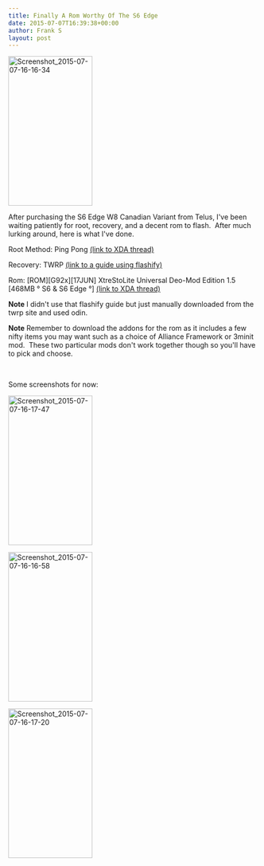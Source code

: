 ```yaml
---
title: Finally A Rom Worthy Of The S6 Edge
date: 2015-07-07T16:39:38+00:00
author: Frank S
layout: post
---
```

<a href="http://frankshin.com/wp-content/uploads/2015/07/Screenshot_2015-07-07-16-16-34.png"><img class=" size-medium wp-image-477 aligncenter" src="http://frankshin.com/wp-content/uploads/2015/07/Screenshot_2015-07-07-16-16-34-169x300.png" alt="Screenshot_2015-07-07-16-16-34" width="169" height="300" /></a>

After purchasing the S6 Edge W8 Canadian Variant from Telus, I've been waiting patiently for root, recovery, and a decent rom to flash.  After much lurking around, here is what I've done.

Root Method: Ping Pong <a href="http://forum.xda-developers.com/galaxy-s6/general/root-pingpongroot-s6-root-tool-t3103016">(link to XDA thread)</a>

Recovery: TWRP <a href="http://www.technobuzz.net/easiest-way-to-install-twrp-recovery-on-galaxy-s6-or-s6-edge/">(link to a guide using flashify)</a>

Rom: [ROM][G92x][17JUN] XtreStoLite Universal Deo-Mod Edition 1.5 [468MB ° S6 &amp; S6 Edge °] <a href="http://forum.xda-developers.com/galaxy-s6/development/rom-xtrestolite-deodexed-mod-edition-1-0-t3094423">(link to XDA thread)</a>

**Note** I didn't use that flashify guide but just manually downloaded from the twrp site and used odin.

**Note** Remember to download the addons for the rom as it includes a few nifty items you may want such as a choice of Alliance Framework or 3minit mod.  These two particular mods don't work together though so you'll have to pick and choose.

&nbsp;

Some screenshots for now:

<a href="http://frankshin.com/wp-content/uploads/2015/07/Screenshot_2015-07-07-16-17-47.png"><img class="alignnone size-medium wp-image-478" src="http://frankshin.com/wp-content/uploads/2015/07/Screenshot_2015-07-07-16-17-47-169x300.png" alt="Screenshot_2015-07-07-16-17-47" width="169" height="300" /></a>

<a href="http://frankshin.com/wp-content/uploads/2015/07/Screenshot_2015-07-07-16-16-58.png"><img class="alignnone size-medium wp-image-479" src="http://frankshin.com/wp-content/uploads/2015/07/Screenshot_2015-07-07-16-16-58-169x300.png" alt="Screenshot_2015-07-07-16-16-58" width="169" height="300" /></a>

<a href="http://frankshin.com/wp-content/uploads/2015/07/Screenshot_2015-07-07-16-17-20.png"><img class="alignnone size-medium wp-image-480" src="http://frankshin.com/wp-content/uploads/2015/07/Screenshot_2015-07-07-16-17-20-169x300.png" alt="Screenshot_2015-07-07-16-17-20" width="169" height="300" /></a>
